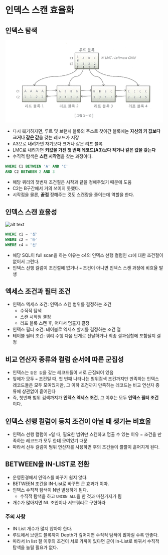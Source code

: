 # 인덱스 스캔 효율화

## 인덱스 탐색

![alt text](image/4/image.png)

- 다시 복기하자면, 루트 및 브랜치 블록의 주소로 찾아간 블록에는 **자신의 키 값보다 크거나 같은 값**을 갖는 레코드가 저장
- A3으로 내려가면 자기보다 크거나 같은 리프 블록
- LMC로 내려가면 **키값을 가진 첫 번째 레코드(A3)보다 작거나 같은 값을 갖는다**
- 수직적 탐색은 **스캔 시작점**을 찾는 과정이다.

```sql
WHERE C1 BETWEEN 'A' AND 'C'
AND C2 BETWEEN 2 AND 3
```

- 해당 쿼리의 첫번재 조건절은 시작과 끝을 정해주었기 때문에 도움
- C2는 B구간에서 거의 쓰이지 못했다.
- 시작점을 물론, **끝점** 정해주는 것도 스캔량을 줄이는데 역할을 한다.

## 인덱스 스캔 효율성

![alt text](image/5/image-1.png)

```sql
WHERE c1 = '성'
WHERE c2 = '능'
WHERE c4 = '선'
```

- 해당 SQL이 full scan을 하는 이유는 c4의 인덱스 선행 컬럼인 `c3`에 대한 조건절이 없어서 그런다.
- 인덱스 선행 컬럼이 조건절에 없거나 `=` 조건이 아니면 인덱스 스캔 과정에 비효율 발생

## 엑세스 조건과 필터 조건

- 인덱스 엑세스 조건: 인덱스 스캔 범위를 결정하는 조건
    - 수직적 탐색
    - 스캔 시작점 결정
    - 리프 블록 스캔 후, 어디서 멈출지 결정
- 인덱스 필터 조건: 테이블로 엑세스 할지를 결정하는 조건 절
- 테이블 필터 조건: 쿼리 수행 다음 단계로 전달하거나 최종 결과집합에 포함될지 결정

## 비교 연산자 종류와 컬럼 순서에 따른 군집성

- 인덱스는 `같은 값`을 갖는 레코드들이 서로 군집되어 있음
- 앞에가 모두 `=` 조건일 때, 첫 번째 나타나는 범위검색 조건까지만 만족하는 인덱스 레코드들은 모두 모여있지만, 그 이하 조건까지 만족하는 레코드는 비교 연산자 종류에 상관없이 흩어진다
- 즉, 첫번째 범위 검색까지가 **인덱스 엑세스 조건**, 그 이후는 모두 **인덱스 필터 조건** 이다.

## 인덱스 선행 컬럼이 등치 조건이 아닐 때 생기는 비효율

- 인덱스 선행 컬럼이 `=`일 때, 필요한 범위만 스캔하고 멈출 수 있는 이유 = 조건을 만족하는 레코드가 모두 한데 모여있기 때문
- 따라서 선두 컬럼이 범위 연산자를 사용하면 후의 조건들이 뿔뿔이 흩어지게 된다.

## BETWEEN을 IN-LIST로 전환

- 운영환경에서 인덱스를 바꾸기 쉽지 않다.
- BETWEEN 조건을 IN-List로 바꾸면 큰 효과가 이따.
- 인덱스 수직적 탐색이 N번 발생하게 된다.
    - 수직적 탐색을 하고 `UNION ALL`을 한 것과 마찬가지가 됨
- 개수가 많아지면 NL 조인이나 서브쿼리로 구현하라

### 주의 사항

- IN List 개수가 많지 않아야 한다.
- 루트에서 브랜드 블록까지 Depth가 깊어지면 수직적 탐색이 많아질 수록 안좋다.
- 따라서 In list 절 이후의 조건이 서로 가까이 있다면 굳이 In-List로 바꿔서 수직적 탐색을 늘릴 필요가 없다.